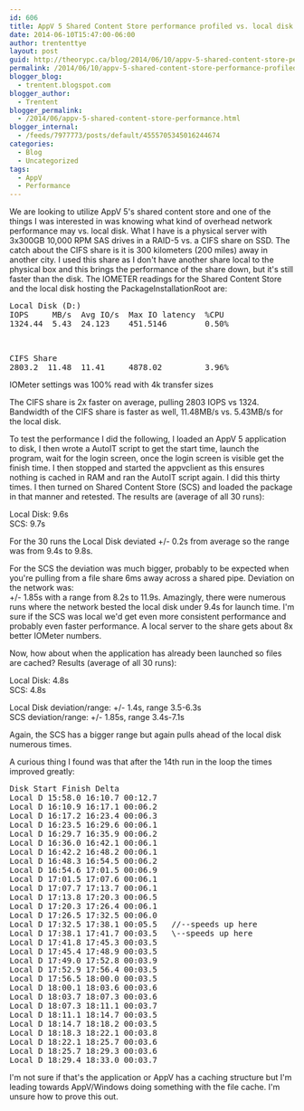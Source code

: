 ```yaml
---
id: 606
title: AppV 5 Shared Content Store performance profiled vs. local disk
date: 2014-06-10T15:47:00-06:00
author: trententtye
layout: post
guid: http://theorypc.ca/blog/2014/06/10/appv-5-shared-content-store-performance-profiled-vs-local-disk/
permalink: /2014/06/10/appv-5-shared-content-store-performance-profiled-vs-local-disk/
blogger_blog:
  - trentent.blogspot.com
blogger_author:
  - Trentent
blogger_permalink:
  - /2014/06/appv-5-shared-content-store-performance.html
blogger_internal:
  - /feeds/7977773/posts/default/4555705345016244674
categories:
  - Blog
  - Uncategorized
tags:
  - AppV
  - Performance
---
```

We are looking to utilize AppV 5's shared content store and one of the things I was interested in was knowing what kind of overhead network performance may vs. local disk.  What I have is a physical server with 3x300GB 10,000 RPM SAS drives in a RAID-5 vs. a CIFS share on SSD.  The catch about the CIFS share is it is 300 kilometers (200 miles) away in another city.  I used this share as I don't have another share local to the physical box and this brings the performance of the share down, but it's still faster than the disk.  The IOMETER readings for the Shared Content Store and the local disk hosting the PackageInstallationRoot are:

<pre class="lang:default decode:true ">Local Disk (D:)
IOPS     MB/s  Avg IO/s  Max IO latency  %CPU
1324.44  5.43  24.123    451.5146        0.50%</pre>

&nbsp;

<pre class="lang:default decode:true ">CIFS Share
2803.2  11.48  11.41     4878.02         3.96%</pre>

IOMeter settings was 100% read with 4k transfer sizes

The CIFS share is 2x faster on average, pulling 2803 IOPS vs 1324.  Bandwidth of the CIFS share is faster as well, 11.48MB/s vs. 5.43MB/s for the local disk.

To test the performance I did the following, I loaded an AppV 5 application to disk, I then wrote a AutoIT script to get the start time, launch the program, wait for the login screen, once the login screen is visible get the finish time.  I then stopped and started the appvclient as this ensures nothing is cached in RAM and ran the AutoIT script again.  I did this thirty times.  I then turned on Shared Content Store (SCS) and loaded the package in that manner and retested.  The results are (average of all 30 runs):

Local Disk: 9.6s  
SCS: 9.7s

For the 30 runs the Local Disk deviated +/- 0.2s from average so the range was from 9.4s to 9.8s.

For the SCS the deviation was much bigger, probably to be expected when you're pulling from a file share 6ms away across a shared pipe.  Deviation on the network was:  
+/- 1.85s with a range from 8.2s to 11.9s.  Amazingly, there were numerous runs where the network bested the local disk under 9.4s for launch time.  I'm sure if the SCS was local we'd get even more consistent performance and probably even faster performance.  A local server to the share gets about 8x better IOMeter numbers.

Now, how about when the application has already been launched so files are cached?  Results (average of all 30 runs):

Local Disk: 4.8s  
SCS: 4.8s

Local Disk deviation/range: +/- 1.4s, range 3.5-6.3s  
SCS deviation/range: +/- 1.85s, range 3.4s-7.1s

Again, the SCS has a bigger range but again pulls ahead of the local disk numerous times.

A curious thing I found was that after the 14th run in the loop the times improved greatly:

<pre class="lang:default decode:true ">Disk Start Finish Delta
Local D 15:58.0 16:10.7 00:12.7
Local D 16:10.9 16:17.1 00:06.2
Local D 16:17.2 16:23.4 00:06.3
Local D 16:23.5 16:29.6 00:06.1
Local D 16:29.7 16:35.9 00:06.2
Local D 16:36.0 16:42.1 00:06.1
Local D 16:42.2 16:48.2 00:06.1
Local D 16:48.3 16:54.5 00:06.2
Local D 16:54.6 17:01.5 00:06.9
Local D 17:01.5 17:07.6 00:06.1
Local D 17:07.7 17:13.7 00:06.1
Local D 17:13.8 17:20.3 00:06.5
Local D 17:20.3 17:26.4 00:06.1
Local D 17:26.5 17:32.5 00:06.0
Local D 17:32.5 17:38.1 00:05.5   //--speeds up here
Local D 17:38.1 17:41.7 00:03.5   \--speeds up here
Local D 17:41.8 17:45.3 00:03.5
Local D 17:45.4 17:48.9 00:03.5
Local D 17:49.0 17:52.8 00:03.9
Local D 17:52.9 17:56.4 00:03.5
Local D 17:56.5 18:00.0 00:03.5
Local D 18:00.1 18:03.6 00:03.6
Local D 18:03.7 18:07.3 00:03.6
Local D 18:07.3 18:11.1 00:03.7
Local D 18:11.1 18:14.7 00:03.5
Local D 18:14.7 18:18.2 00:03.5
Local D 18:18.3 18:22.1 00:03.8
Local D 18:22.1 18:25.7 00:03.6
Local D 18:25.7 18:29.3 00:03.6
Local D 18:29.4 18:33.0 00:03.7</pre>

I'm not sure if that's the application or AppV has a caching structure but I'm leading towards AppV/Windows doing something with the file cache.  I'm unsure how to prove this out.
